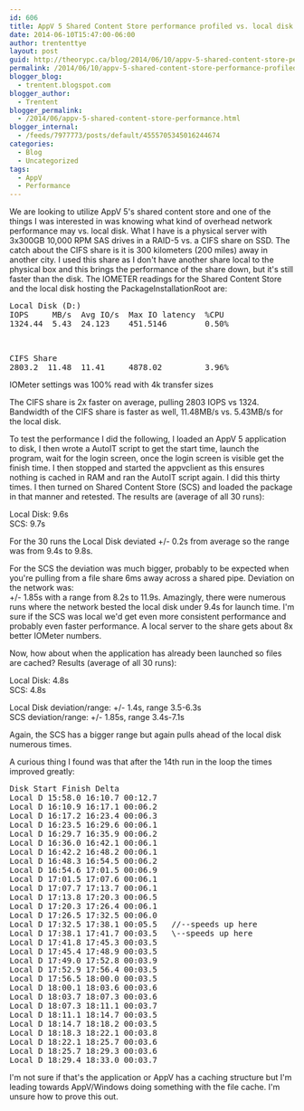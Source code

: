 ```yaml
---
id: 606
title: AppV 5 Shared Content Store performance profiled vs. local disk
date: 2014-06-10T15:47:00-06:00
author: trententtye
layout: post
guid: http://theorypc.ca/blog/2014/06/10/appv-5-shared-content-store-performance-profiled-vs-local-disk/
permalink: /2014/06/10/appv-5-shared-content-store-performance-profiled-vs-local-disk/
blogger_blog:
  - trentent.blogspot.com
blogger_author:
  - Trentent
blogger_permalink:
  - /2014/06/appv-5-shared-content-store-performance.html
blogger_internal:
  - /feeds/7977773/posts/default/4555705345016244674
categories:
  - Blog
  - Uncategorized
tags:
  - AppV
  - Performance
---
```

We are looking to utilize AppV 5's shared content store and one of the things I was interested in was knowing what kind of overhead network performance may vs. local disk.  What I have is a physical server with 3x300GB 10,000 RPM SAS drives in a RAID-5 vs. a CIFS share on SSD.  The catch about the CIFS share is it is 300 kilometers (200 miles) away in another city.  I used this share as I don't have another share local to the physical box and this brings the performance of the share down, but it's still faster than the disk.  The IOMETER readings for the Shared Content Store and the local disk hosting the PackageInstallationRoot are:

<pre class="lang:default decode:true ">Local Disk (D:)
IOPS     MB/s  Avg IO/s  Max IO latency  %CPU
1324.44  5.43  24.123    451.5146        0.50%</pre>

&nbsp;

<pre class="lang:default decode:true ">CIFS Share
2803.2  11.48  11.41     4878.02         3.96%</pre>

IOMeter settings was 100% read with 4k transfer sizes

The CIFS share is 2x faster on average, pulling 2803 IOPS vs 1324.  Bandwidth of the CIFS share is faster as well, 11.48MB/s vs. 5.43MB/s for the local disk.

To test the performance I did the following, I loaded an AppV 5 application to disk, I then wrote a AutoIT script to get the start time, launch the program, wait for the login screen, once the login screen is visible get the finish time.  I then stopped and started the appvclient as this ensures nothing is cached in RAM and ran the AutoIT script again.  I did this thirty times.  I then turned on Shared Content Store (SCS) and loaded the package in that manner and retested.  The results are (average of all 30 runs):

Local Disk: 9.6s  
SCS: 9.7s

For the 30 runs the Local Disk deviated +/- 0.2s from average so the range was from 9.4s to 9.8s.

For the SCS the deviation was much bigger, probably to be expected when you're pulling from a file share 6ms away across a shared pipe.  Deviation on the network was:  
+/- 1.85s with a range from 8.2s to 11.9s.  Amazingly, there were numerous runs where the network bested the local disk under 9.4s for launch time.  I'm sure if the SCS was local we'd get even more consistent performance and probably even faster performance.  A local server to the share gets about 8x better IOMeter numbers.

Now, how about when the application has already been launched so files are cached?  Results (average of all 30 runs):

Local Disk: 4.8s  
SCS: 4.8s

Local Disk deviation/range: +/- 1.4s, range 3.5-6.3s  
SCS deviation/range: +/- 1.85s, range 3.4s-7.1s

Again, the SCS has a bigger range but again pulls ahead of the local disk numerous times.

A curious thing I found was that after the 14th run in the loop the times improved greatly:

<pre class="lang:default decode:true ">Disk Start Finish Delta
Local D 15:58.0 16:10.7 00:12.7
Local D 16:10.9 16:17.1 00:06.2
Local D 16:17.2 16:23.4 00:06.3
Local D 16:23.5 16:29.6 00:06.1
Local D 16:29.7 16:35.9 00:06.2
Local D 16:36.0 16:42.1 00:06.1
Local D 16:42.2 16:48.2 00:06.1
Local D 16:48.3 16:54.5 00:06.2
Local D 16:54.6 17:01.5 00:06.9
Local D 17:01.5 17:07.6 00:06.1
Local D 17:07.7 17:13.7 00:06.1
Local D 17:13.8 17:20.3 00:06.5
Local D 17:20.3 17:26.4 00:06.1
Local D 17:26.5 17:32.5 00:06.0
Local D 17:32.5 17:38.1 00:05.5   //--speeds up here
Local D 17:38.1 17:41.7 00:03.5   \--speeds up here
Local D 17:41.8 17:45.3 00:03.5
Local D 17:45.4 17:48.9 00:03.5
Local D 17:49.0 17:52.8 00:03.9
Local D 17:52.9 17:56.4 00:03.5
Local D 17:56.5 18:00.0 00:03.5
Local D 18:00.1 18:03.6 00:03.6
Local D 18:03.7 18:07.3 00:03.6
Local D 18:07.3 18:11.1 00:03.7
Local D 18:11.1 18:14.7 00:03.5
Local D 18:14.7 18:18.2 00:03.5
Local D 18:18.3 18:22.1 00:03.8
Local D 18:22.1 18:25.7 00:03.6
Local D 18:25.7 18:29.3 00:03.6
Local D 18:29.4 18:33.0 00:03.7</pre>

I'm not sure if that's the application or AppV has a caching structure but I'm leading towards AppV/Windows doing something with the file cache.  I'm unsure how to prove this out.
